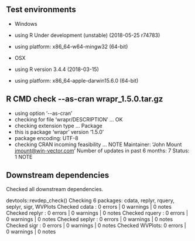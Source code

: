 

## Test environments

  * Windows
  * using R Under development (unstable) (2018-05-25 r74783)
  * using platform: x86_64-w64-mingw32 (64-bit)

  * OSX 
  * using R version 3.4.4 (2018-03-15)
  * using platform: x86_64-apple-darwin15.6.0 (64-bit)

## R CMD check --as-cran wrapr_1.5.0.tar.gz 

  * using option ‘--as-cran’
  * checking for file ‘wrapr/DESCRIPTION’ ... OK
  * checking extension type ... Package
  * this is package ‘wrapr’ version ‘1.5.0’
  * package encoding: UTF-8
  * checking CRAN incoming feasibility ... NOTE
  Maintainer: ‘John Mount <jmount@win-vector.com>’
  Number of updates in past 6 months: 7
  Status: 1 NOTE



## Downstream dependencies

  Checked all downstream dependencies.

  devtools::revdep_check()
  Checking 6 packages: cdata, replyr, rquery, seplyr, sigr, WVPlots
  Checked cdata  : 0 errors | 0 warnings | 0 notes
  Checked replyr : 0 errors | 0 warnings | 0 notes
  Checked rquery : 0 errors | 0 warnings | 0 notes
  Checked seplyr : 0 errors | 0 warnings | 0 notes
  Checked sigr   : 0 errors | 0 warnings | 0 notes
  Checked WVPlots: 0 errors | 0 warnings | 0 notes
  
